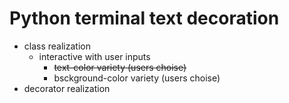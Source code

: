 # Python terminal text decoration

- class realization
    - interactive with user inputs 
        - <s>text-color variety (users choise) </s>
        - bsckground-color variety (users choise)
- decorator realization 